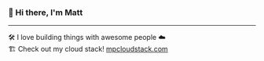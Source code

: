 ### 👋 Hi there, I'm Matt
<hr>

🛠️ I love building things with awesome people :cloud: \
🏗️ Check out my cloud stack! [mpcloudstack.com](https://mpcloudstack.com/)
